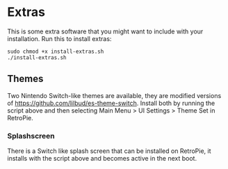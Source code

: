 # Extras
This is some extra software that you might want to include with your installation.
Run this to install extras:
```
sudo chmod +x install-extras.sh
./install-extras.sh
```

## Themes
Two Nintendo Switch-like themes are available, they are modified versions of https://github.com/lilbud/es-theme-switch. Install both by running the script above and then selecting Main Menu > UI Settings > Theme Set in RetroPie.

### Splashscreen
There is a Switch like splash screen that can be installed on RetroPie, it installs with the script above and becomes active in the next boot.

